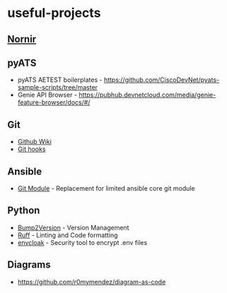 # useful-projects

## [Nornir](nornir.md)

## pyATS
- pyATS AETEST boilerplates - https://github.com/CiscoDevNet/pyats-sample-scripts/tree/master
- Genie API Browser - https://pubhub.devnetcloud.com/media/genie-feature-browser/docs/#/

## Git
- [Github Wiki](https://github.com/MyHoneyBadger/awesome-github-wiki)
- [Git hooks](https://kinsta.com/blog/git-hooks/)

## Ansible
- [Git Module](https://github.com/lvrfrc87/git-acp-ansible) - Replacement for limited ansible core git module


## Python
- [Bump2Version](https://github.com/wiseaidev/bump2version) - Version Management
- [Ruff](https://github.com/astral-sh/ruff) - Linting and Code formatting
- [envcloak](https://github.com/Veinar/envcloak) - Security tool to encrypt .env files

## Diagrams
- https://github.com/r0mymendez/diagram-as-code

